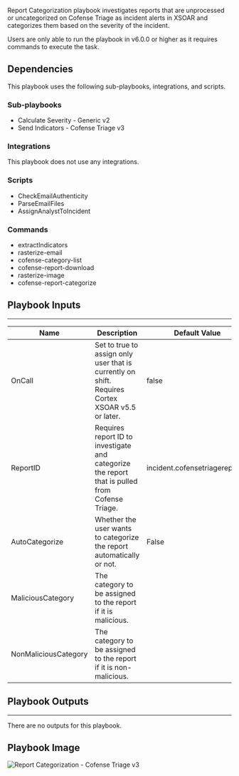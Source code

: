 Report Categorization playbook investigates reports that are unprocessed or uncategorized on Cofense Triage as incident alerts in XSOAR and categorizes them based on the severity of the incident.

Users are only able to run the playbook in v6.0.0 or higher as it requires commands to execute the task.
## Dependencies
This playbook uses the following sub-playbooks, integrations, and scripts.

### Sub-playbooks
* Calculate Severity - Generic v2
* Send Indicators - Cofense Triage v3

### Integrations
This playbook does not use any integrations.

### Scripts
* CheckEmailAuthenticity
* ParseEmailFiles
* AssignAnalystToIncident

### Commands
* extractIndicators
* rasterize-email
* cofense-category-list
* cofense-report-download
* rasterize-image
* cofense-report-categorize

## Playbook Inputs
---

| **Name** | **Description** | **Default Value** | **Required** |
| --- | --- | --- | --- |
| OnCall | Set to true to assign only user that is currently on shift. Requires Cortex XSOAR v5.5 or later. | false | Optional |
| ReportID | Requires report ID to investigate and categorize the report that is pulled from Cofense Triage. | incident.cofensetriagereportid | Required |
| AutoCategorize | Whether the user wants to categorize the report automatically or not. | False | Optional |
| MaliciousCategory | The category to be assigned to the report if it is malicious. |  | Optional |
| NonMaliciousCategory | The category to be assigned to the report if it is non-malicious. |  | Optional |


## Playbook Outputs
---
There are no outputs for this playbook.

## Playbook Image

![Report Categorization - Cofense Triage v3](./../doc_files/Report_Categorization_-_Cofense_Triage_v3.png)
